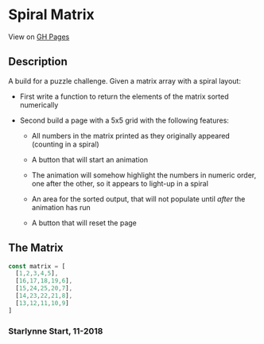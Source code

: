 # Spiral Matrix

View on [GH Pages](https://twyststar.github.io/spiralMatrix/)

## Description

A build for a puzzle challenge. Given a matrix array with a spiral layout:

* First write a function to return the elements of the matrix sorted numerically

* Second build a page with a 5x5 grid with the following features: 

  * All numbers in the matrix printed as they originally appeared (counting in a spiral)
  
  * A button that will start an animation

  * The animation will somehow highlight the numbers in numeric order, one after the other, so it appears to light-up in a spiral

  * An area for the sorted output, that will not populate until _after_ the animation has run

  * A button that will reset the page

## The Matrix

```javascript
const matrix = [
  [1,2,3,4,5],  
  [16,17,18,19,6],  
  [15,24,25,20,7],  
  [14,23,22,21,8],  
  [13,12,11,10,9]  
]
```

### Starlynne Start, 11-2018
